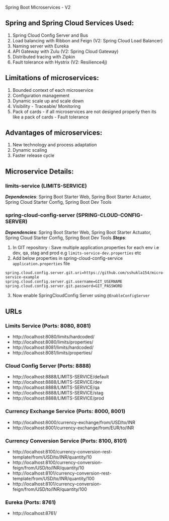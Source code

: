 Spring Boot Microservices - V2

## Spring and Spring Cloud Services Used: 
1. Spring Cloud Config Server and Bus
2. Load balancing with Ribbon and Feign (V2: Spring Cloud Load Balancer)
3. Naming server with Eureka
4. API Gateway with Zulu (V2: Spring Cloud Gateway)
5. Distributed tracing with Zipkin
6. Fault tolerance with Hystrix (V2: Resilience4j)

## Limitations of microservices:
1. Bounded context of each microservice
2. Configuration management
3. Dynamic scale up and scale down
4. Visibility - Traceable/ Monitoring
5. Pack of cards - if all microservices are not designed properly then its like a pack of cards - Fault tolerance

## Advantages of microservices:
1. New technology and process adaptation
2. Dynamic scaling
3. Faster release cycle

## Microservice Details:

### limits-service (LIMITS-SERVICE)
**_Dependencies_**: Spring Boot Starter Web, Spring Boot Starter Actuator, Spring Cloud Starter Config, Spring Boot Dev Tools

### spring-cloud-config-server (SPRING-CLOUD-CONFIG-SERVER)
**_Dependencies_**: Spring Boot Starter Web, Spring Boot Starter Actuator, Spring Cloud Starter Config, Spring Boot Dev Tools
**_Steps_**:
1. In GIT repository : Save multiple application.properties for each env i.e dev, qa, stag and prod e.g ```limits-service-dev.properties``` etc
2. Add below properties in spring-cloud-config-service ```application.properties``` file
```
spring.cloud.config.server.git.uri=https://github.com/sshukla154/micro-service-example
spring.cloud.config.server.git.username=GIT_USERNAME
spring.cloud.config.server.git.password=GIT_PASSWORD
```
3. Now enable SpringCloudConfig Server using ```@EnableConfigServer```

## URLs
### Limits Service (Ports: 8080, 8081)
- http://localhost:8080/limits/hardcoded/
- http://localhost:8080/limits/properties/
- http://localhost:8081/limits/hardcoded/
- http://localhost:8081/limits/properties/

### Cloud Config Server (Ports: 8888)
- http://localhost:8888/LIMITS-SERVICE/default
- http://localhost:8888/LIMITS-SERVICE/dev
- http://localhost:8888/LIMITS-SERVICE/qa
- http://localhost:8888/LIMITS-SERVICE/stag
- http://localhost:8888/LIMITS-SERVICE/prod

### Currency Exchange Service (Ports: 8000, 8001)
- http://localhost:8000/currency-exchange/from/USD/to/INR
- http://localhost:8001/currency-exchange/from/EUR/to/INR

### Currency Conversion Service (Ports: 8100, 8101)
- http://localhost:8100/currency-conversion-rest-template/from/USD/to/INR/quantity/10
- http://localhost:8100/currency-conversion-feign/from/USD/to/INR/quantity/10
- http://localhost:8101/currency-conversion-rest-template/from/USD/to/INR/quantity/100
- http://localhost:8101/currency-conversion-feign/from/USD/to/INR/quantity/100

### Eureka (Ports: 8761)
- http://localhost:8761/
